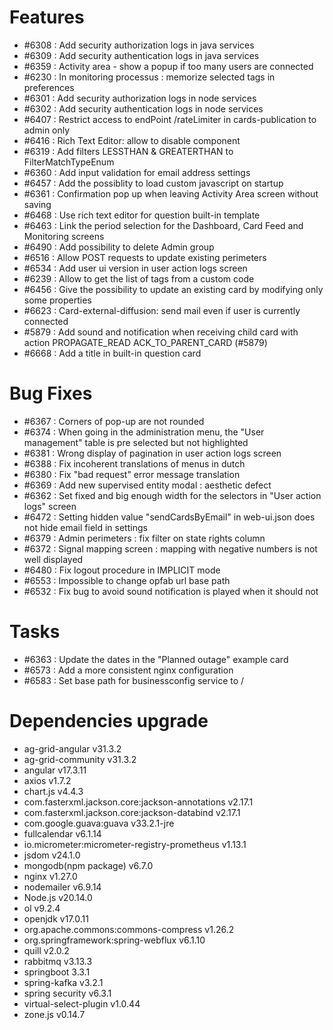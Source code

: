 
# Features

- #6308 : Add security authorization logs in java services
- #6309 : Add security authentication logs in java services
- #6359 : Activity area - show a popup if too many users are connected
- #6230 : In monitoring processus : memorize selected tags in preferences
- #6301 : Add security authorization logs in node services
- #6302 : Add security authentication logs in node services
- #6407 : Restrict access to endPoint /rateLimiter in cards-publication to admin only
- #6416 : Rich Text Editor: allow to disable component
- #6319 : Add filters LESSTHAN & GREATERTHAN to FilterMatchTypeEnum
- #6360 : Add input validation for email address settings
- #6457 : Add the possiblity to load custom javascript on startup
- #6361 : Confirmation pop up when leaving Activity Area screen without saving
- #6468 : Use rich text editor for question built-in template
- #6463 : Link the period selection for the Dashboard, Card Feed and Monitoring screens
- #6490 : Add possibility to delete Admin group
- #6516 : Allow POST requests to update existing perimeters
- #6534 : Add user ui version in user action logs screen
- #6239 : Allow to get the list of tags from a custom code
- #6456 : Give the possibility to update an existing card by modifying only some properties
- #6623 : Card-external-diffusion: send mail even if user is currently connected
- #5879 : Add sound and notification when receiving child card with action PROPAGATE_READ ACK_TO_PARENT_CARD (#5879)
- #6668 : Add a title in built-in question card

# Bug Fixes

- #6367 : Corners of pop-up are not rounded
- #6374 : When going in the administration menu, the "User management" table is pre selected but not highlighted
- #6381 : Wrong display of pagination in user action logs screen
- #6388 : Fix incoherent translations of menus in dutch
- #6380 : Fix "bad request" error message translation
- #6369 : Add new supervised entity modal : aesthetic defect
- #6362 : Set fixed and big enough width for the selectors in "User action logs" screen
- #6472 : Setting hidden value "sendCardsByEmail" in web-ui.json does not hide email field in settings
- #6379 : Admin perimeters : fix filter on state rights column
- #6372 : Signal mapping screen : mapping with negative numbers is not well displayed
- #6480 : Fix logout procedure in IMPLICIT mode
- #6553 : Impossible to change opfab url base path
- #6532 : Fix bug to avoid sound notification is played when it should not

# Tasks

- #6363 : Update the dates in the "Planned outage" example card
- #6573 : Add a more consistent nginx configuration
- #6583 : Set base path for businessconfig service to /

# Dependencies upgrade

- ag-grid-angular v31.3.2
- ag-grid-community v31.3.2
- angular v17.3.11
- axios v1.7.2
- chart.js v4.4.3
- com.fasterxml.jackson.core:jackson-annotations v2.17.1
- com.fasterxml.jackson.core:jackson-databind v2.17.1
- com.google.guava:guava v33.2.1-jre
- fullcalendar v6.1.14
- io.micrometer:micrometer-registry-prometheus v1.13.1
- jsdom v24.1.0 
- mongodb(npm package) v6.7.0
- nginx v1.27.0
- nodemailer v6.9.14
- Node.js v20.14.0
- ol v9.2.4
- openjdk v17.0.11
- org.apache.commons:commons-compress v1.26.2
- org.springframework:spring-webflux v6.1.10
- quill v2.0.2
- rabbitmq v3.13.3
- springboot 3.3.1
- spring-kafka v3.2.1 
- spring security v6.3.1
- virtual-select-plugin v1.0.44
- zone.js v0.14.7

